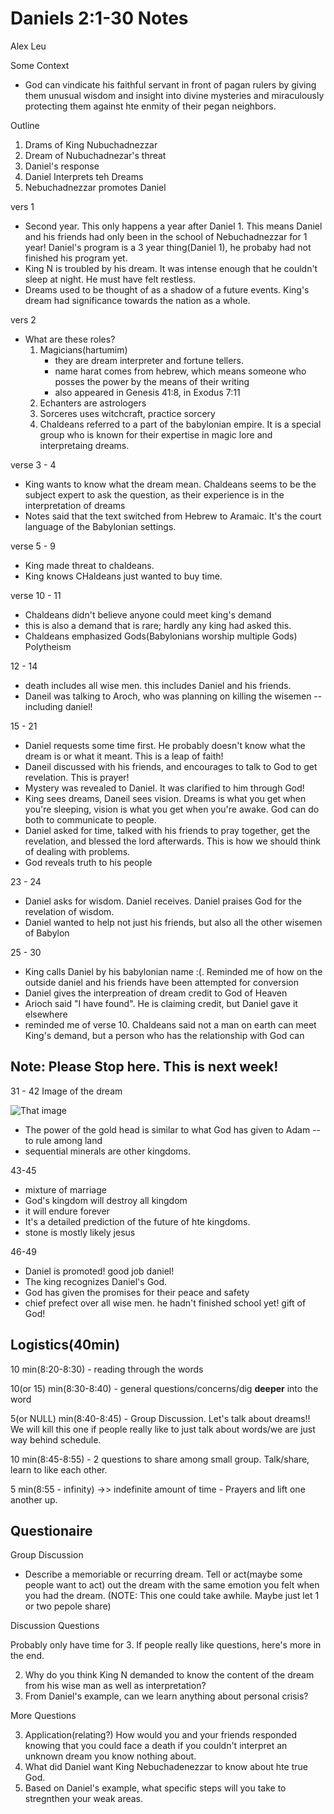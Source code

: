 # Daniels 2:1-30  Notes
Alex Leu

Some Context
- God can vindicate his faithful servant in front of pagan rulers by giving them unusual wisdom and insight into divine mysteries and miraculously protecting them against hte enmity of their pegan neighbors. 

Outline
1. Drams of King Nubuchadnezzar
2. Dream of Nubuchadnezar's threat
3. Daniel's response
4. Daniel Interprets teh Dreams
5. Nebuchadnezzar promotes Daniel 

vers 1

- Second year. This only happens a year after Daniel 1. This means Daniel and his friends had only been in the school of Nebuchadnezzar for 1 year! Daniel's program is a 3 year thing(Daniel 1), he probaby had not finished his program yet.
- King N is troubled by his dream. It was intense enough that he couldn't sleep at night. He must have felt restless.
- Dreams used to be thought of as a shadow of a future events. King's dream had significance towards the nation as a whole. 

vers 2

- What are these roles?
	1. Magicians(hartumim) 
		- they are dream interpreter and fortune tellers.
		- name harat comes from hebrew, which means someone who posses the power by the means of their writing
		- also appeared in Genesis 41:8, in Exodus 7:11
	1. Echanters are astrologers
	1. Sorceres uses witchcraft, practice sorcery
	1. Chaldeans referred to a part of the babylonian empire. It is a special group who is known for their expertise in magic lore and interpretaing dreams. 

verse 3 - 4 

- King wants to know what the dream mean. Chaldeans seems to be the subject expert to ask the question, as their experience is in the interpretation of dreams
- Notes said that the text switched from Hebrew to Aramaic. It's the court language of the Babylonian settings.	
	
verse 5 - 9 

- King made threat to chaldeans.
- King knows CHaldeans just wanted to buy time. 

verse 10 - 11

- Chaldeans didn't believe anyone could meet king's demand
- this is also a demand that is rare; hardly any king had asked this. 
- Chaldeans emphasized Gods(Babylonians worship multiple Gods) Polytheism 

12 - 14

- death includes all wise men. this includes Daniel and his friends. 
- Daneil was talking to Aroch, who was planning on killing the wisemen -- including daniel!


15 - 21

- Daniel requests some time first. He probably doesn't know what the dream is or what it meant. This is a leap of faith!
- Daneil discussed with his friends, and encourages to talk to God to get revelation. This is prayer!
- Mystery was revealed to Daniel. It was clarified to him through God!
- King sees dreams, Daneil sees vision. Dreams is what you get when you're sleeping, vision is what you get when you're awake. God can do both to communicate to people.
- Daniel asked for time, talked with his friends to pray together, get the revelation, and blessed the lord afterwards. This is how we should think of dealing with problems.
- God reveals truth to his people 

23 - 24
- Daniel asks for wisdom. Daniel receives. Daniel praises God for the revelation of wisdom.
- Daniel wanted to help not just his friends, but also all the other wisemen of Babylon

25 - 30 

- King calls Daniel by his babylonian name :(. Reminded me of how on the outside daniel and his friends have been attempted for conversion
- Daniel gives the interpreation of dream credit to God of Heaven
- Arioch said "I have found". He is claiming credit, but Daniel gave it elsewhere
- reminded me of verse 10. Chaldeans said not a man on earth can meet King's demand, but a person who has the relationship with God can

## Note: Please Stop here. This is next week!
31 - 42
Image of the dream

![That image](https://www.ucg.org/files/styles/full_grid9_breakpoints_theme_top_hat_mobile_1x/public/image/article/2013/12/30/the-great-image-in-nebuchadnezzars-dream.jpg)

- The power of the gold head is similar to what God has given to Adam -- to rule among land
- sequential minerals are other kingdoms.

43-45

- mixture of marriage
- God's kingdom will destroy all kingdom
- it will endure forever
- It's a detailed prediction of the future of hte kingdoms. 
- stone is mostly likely jesus

46-49

- Daniel is promoted! good job daniel!
- The king recognizes Daniel's God.
- God has given the promises for their peace and safety
- chief prefect over all wise men. he hadn't finished school yet! gift of God!

## Logistics(40min)
10 min(8:20-8:30) - reading through the words

10(or 15) min(8:30-8:40) - general questions/concerns/dig **deeper** into the word

5(or NULL) min(8:40-8:45) - Group Discussion. Let's talk about dreams!! We will kill this one if people really like to just talk about words/we are just way behind schedule.

10 min(8:45-8:55) - 2 questions to share among small group. Talk/share, learn to like each other.

5 min(8:55 - infinity) ->> indefinite amount of time - Prayers and lift one another up.

## Questionaire

Group Discussion
- Describe a memoriable or recurring dream. Tell or act(maybe some people want to act) out the dream with the same emotion you felt when you had the dream. (NOTE: This one could take awhile. Maybe just let 1 or two pepole share)

Discussion Questions

Probably only have time for 3. If people really like questions, here's more in the end.

2. Why do you think King N demanded to know the content of the dream from his wise man as well as interpretation?
4. From Daniel's example, can we learn anything about personal crisis?

More Questions

3. Application(relating?) How would you and your friends responded knowing that you could face a death if you couldn't interpret an unknown dream you know nothing about.
5. What did Daniel want King Nebuchadenezzar to know about hte true God. 
6. Based on Daniel's example, what specific steps will you take to stregnthen your weak areas. 
